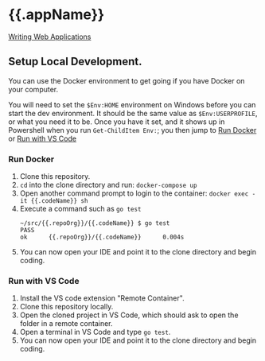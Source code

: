 # {{.appName}}

[Writing Web Applications](https://golang.org/doc/articles/wiki/)

## Setup Local Development.

You can use the Docker environment to get going if you have Docker on your
computer.

You will need to set the `$Env:HOME` environment on Windows before you can start
the dev environment. It should be the same value as `$Env:USERPROFILE`, or
what you need it to be. Once you have it set, and it shows up in Powershell when
you run `Get-ChildItem Env:`; you then jump to [Run Docker](#run-docker) or
[Run with VS Code](#run-with-vs-code)

### Run Docker

1. Clone this repository.
2. `cd` into the clone directory and run: `docker-compose up`
3. Open another command prompt to login to the container: 
   `docker exec -it {{.codeName}} sh`
4. Execute a command such as `go test`
   ```output
   ~/src/{{.repoOrg}}/{{.codeName}} $ go test
   PASS
   ok      {{.repoOrg}}/{{.codeName}}      0.004s
   ```
5. You can now open your IDE and point it to the clone directory and begin coding.

### Run with VS Code

1. Install the VS code extension "Remote Container".
2. Clone this repository locally.
3. Open the cloned project in VS Code, which should ask to open the folder in a
   remote container.
4. Open a terminal in VS Code and type `go test`.
5. You can now open your IDE and point it to the clone directory and begin coding.
